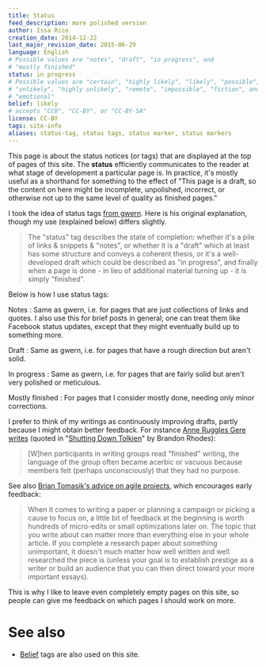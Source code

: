 ```yaml
---
title: Status
feed_description: more polished version
author: Issa Rice
creation_date: 2014-12-22
last_major_revision_date: 2015-06-29
language: English
# Possible values are "notes", "draft", "in progress", and
# "mostly finished"
status: in progress
# Possible values are "certain", "highly likely", "likely", "possible",
# "unlikely", "highly unlikely", "remote", "impossible", "fiction", and
# "emotional"
belief: likely
# accepts "CC0", "CC-BY", or "CC-BY-SA"
license: CC-BY
tags: site-info
aliases: status-tag, status tags, status marker, status markers
---
```


This page is about the status notices (or tags) that are displayed at
the top of pages of this site.  The **status** efficiently communicates
to the reader at what stage of development a particular page is.  In
practice, it's mostly useful as a shorthand for something to the effect
of "This page is a draft, so the content on here might be incomplete,
unpolished, incorrect, or otherwise not up to the same level of quality
as finished pages."

I took the idea of status tags [from gwern][gw st].  Here is his
original explanation, though my use (explained below) differs slightly.

[gw st]: http://www.gwern.net/About#belief-tags

> The "status" tag describes the state of completion: whether it's a
> pile of links & snippets & "notes", or whether it is a "draft" which
> at least has some structure and conveys a coherent thesis, or it's a
> well-developed draft which could be described as "in progress", and
> finally when a page is done - in lieu of additional material turning
> up - it is simply "finished".

Below is how I use status tags:

Notes
:    Same as gwern, i.e. for pages that are just collections of links
and quotes.  I also use this for brief posts in general; one can treat
them like Facebook status updates, except that they might eventually
build up to something more.

Draft
:    Same as gwern, i.e. for pages that have a rough direction but
aren't solid.

In progress
:    Same as gwern, i.e. for pages that are fairly solid but aren't very
polished or meticulous.

Mostly finished
:    For pages that I consider mostly done, needing only minor
corrections.

I prefer to think of my writings as continuously improving drafts, partly because I might obtain better feedback.
For instance [Anne Ruggles Gere writes][arg] (quoted in "[Shutting Down Tolkien]" by Brandon Rhodes):

[arg]: https://books.google.com/books?id=4NPCUmKBxO8C&lpg=PA75&ots=VBeEGQ5hyM&dq=anne%20ruggles%20gere%20when%20participants%20in%20writing%20groups%20read%20finished%20writing&pg=PA75#v=onepage&q=anne%20ruggles%20gere%20when%20participants%20in%20writing%20groups%20read%20finished%20writing&f=false
[Shutting Down Tolkien]: http://rhodesmill.org/brandon/slides/2014-08-pygotham/#anne-ruggles-gere

> [W]hen participants in writing groups read "finished" writing, the
> language of the group often became acerbic or vacuous because members
> felt (perhaps unconsciously) that they had no purpose.

See also [Brian Tomasik's advice on agile projects](http://reducing-suffering.org/random-ideas-and-suggestions/#Agile_projects), which encourages early feedback:

> When it comes to writing a paper or planning a campaign or picking a
> cause to focus on, a little bit of feedback at the beginning is worth
> hundreds of micro-edits or small optimizations later on. The topic
> that you write about can matter more than everything else in your
> whole article. If you complete a research paper about something
> unimportant, it doesn't much matter how well written and well
> researched the piece is (unless your goal is to establish prestige as
> a writer or build an audience that you can then direct toward your
> more important essays).

This is why I like to leave even completely empty pages on this site, so people can give me feedback on which pages I should work on more.

# See also

- [Belief]() tags are also used on this site.
